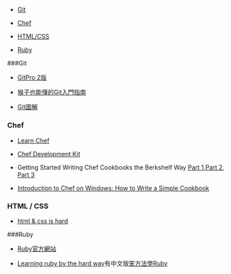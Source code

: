 

## 

##

* [Git](#Git)

* [Chef](#Chef)

* [HTML/CSS](#HTML/CSS)

* [Ruby](#Ruby)

###Git

* [GitPro 2版](https://git-scm.com/book/zh-tw)

* [猴子也能懂的Git入門指南](https://backlogtool.com/git-guide/tw/)

* [Git圖解](http://marklodato.github.io/visual-git-guide/index-zh-tw.html)



### Chef
* [Learn Chef](https://learn.chef.io/)

* [Chef Development Kit](https://downloads.chef.io/)

* Getting Started Writing Chef Cookbooks the Berkshelf Way [Part 1](http://misheska.com/blog/2013/06/16/getting-started-writing-chef-cookbooks-the-berkshelf-way/),[Part 2](http://misheska.com/blog/2013/06/23/getting-started-writing-chef-cookbooks-the-berkshelf-way-part2/), [Part 3](http://misheska.com/blog/2013/08/06/getting-started-writing-chef-cookbooks-the-berkshelf-way-part3/)

* [Introduction to Chef on Windows: How to Write a Simple Cookbook](https://sweetcode.io/introduction-chef-windows-how-write-simple-cookbook/)



### HTML / CSS
* [html & css is hard](https://internetingishard.com/html-and-css/)



###Ruby
* [Ruby官方網站](https://www.ruby-lang.org/)

* [Learning ruby by the hard way](https://learnrubythehardway.org/)有中文版[笨方法學Ruby](http://lrthw.github.io/)
